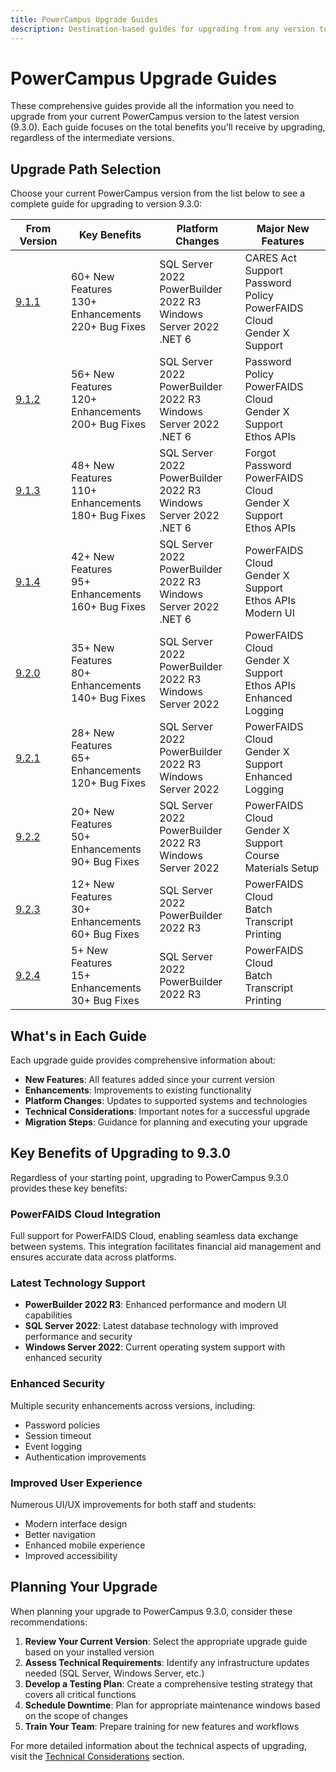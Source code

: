 ```yaml
---
title: PowerCampus Upgrade Guides
description: Destination-based guides for upgrading from any version to PowerCampus 9.3.0
---
```


# PowerCampus Upgrade Guides

These comprehensive guides provide all the information you need to upgrade from your current PowerCampus version to the latest version (9.3.0). Each guide focuses on the total benefits you'll receive by upgrading, regardless of the intermediate versions.

## Upgrade Path Selection

Choose your current PowerCampus version from the list below to see a complete guide for upgrading to version 9.3.0:

| From Version | Key Benefits | Platform Changes | Major New Features |
|--------------|--------------|------------------|-------------------|
| [9.1.1](/upgrade-guides/9.1.1-to-9.3.0.html) | 60+ New Features<br>130+ Enhancements<br>220+ Bug Fixes | SQL Server 2022<br>PowerBuilder 2022 R3<br>Windows Server 2022<br>.NET 6 | CARES Act Support<br>Password Policy<br>PowerFAIDS Cloud<br>Gender X Support |
| [9.1.2](/upgrade-guides/9.1.2-to-9.3.0.html) | 56+ New Features<br>120+ Enhancements<br>200+ Bug Fixes | SQL Server 2022<br>PowerBuilder 2022 R3<br>Windows Server 2022<br>.NET 6 | Password Policy<br>PowerFAIDS Cloud<br>Gender X Support<br>Ethos APIs |
| [9.1.3](/upgrade-guides/9.1.3-to-9.3.0.html) | 48+ New Features<br>110+ Enhancements<br>180+ Bug Fixes | SQL Server 2022<br>PowerBuilder 2022 R3<br>Windows Server 2022<br>.NET 6 | Forgot Password<br>PowerFAIDS Cloud<br>Gender X Support<br>Ethos APIs |
| [9.1.4](/upgrade-guides/9.1.4-to-9.3.0.html) | 42+ New Features<br>95+ Enhancements<br>160+ Bug Fixes | SQL Server 2022<br>PowerBuilder 2022 R3<br>Windows Server 2022<br>.NET 6 | PowerFAIDS Cloud<br>Gender X Support<br>Ethos APIs<br>Modern UI |
| [9.2.0](/upgrade-guides/9.2.0-to-9.3.0.html) | 35+ New Features<br>80+ Enhancements<br>140+ Bug Fixes | SQL Server 2022<br>PowerBuilder 2022 R3<br>Windows Server 2022 | PowerFAIDS Cloud<br>Gender X Support<br>Ethos APIs<br>Enhanced Logging |
| [9.2.1](/upgrade-guides/9.2.1-to-9.3.0.html) | 28+ New Features<br>65+ Enhancements<br>120+ Bug Fixes | SQL Server 2022<br>PowerBuilder 2022 R3<br>Windows Server 2022 | PowerFAIDS Cloud<br>Gender X Support<br>Enhanced Logging |
| [9.2.2](/upgrade-guides/9.2.2-to-9.3.0.html) | 20+ New Features<br>50+ Enhancements<br>90+ Bug Fixes | SQL Server 2022<br>PowerBuilder 2022 R3<br>Windows Server 2022 | PowerFAIDS Cloud<br>Gender X Support<br>Course Materials Setup |
| [9.2.3](/upgrade-guides/9.2.3-to-9.3.0.html) | 12+ New Features<br>30+ Enhancements<br>60+ Bug Fixes | SQL Server 2022<br>PowerBuilder 2022 R3 | PowerFAIDS Cloud<br>Batch Transcript Printing |
| [9.2.4](/upgrade-guides/9.2.4-to-9.3.0.html) | 5+ New Features<br>15+ Enhancements<br>30+ Bug Fixes | SQL Server 2022<br>PowerBuilder 2022 R3 | PowerFAIDS Cloud<br>Batch Transcript Printing |

## What's in Each Guide

Each upgrade guide provides comprehensive information about:

- **New Features**: All features added since your current version
- **Enhancements**: Improvements to existing functionality
- **Platform Changes**: Updates to supported systems and technologies
- **Technical Considerations**: Important notes for a successful upgrade
- **Migration Steps**: Guidance for planning and executing your upgrade

## Key Benefits of Upgrading to 9.3.0

Regardless of your starting point, upgrading to PowerCampus 9.3.0 provides these key benefits:

### PowerFAIDS Cloud Integration

Full support for PowerFAIDS Cloud, enabling seamless data exchange between systems. This integration facilitates financial aid management and ensures accurate data across platforms.

### Latest Technology Support

- **PowerBuilder 2022 R3**: Enhanced performance and modern UI capabilities
- **SQL Server 2022**: Latest database technology with improved performance and security
- **Windows Server 2022**: Current operating system support with enhanced security

### Enhanced Security

Multiple security enhancements across versions, including:
- Password policies
- Session timeout
- Event logging
- Authentication improvements

### Improved User Experience

Numerous UI/UX improvements for both staff and students:
- Modern interface design
- Better navigation
- Enhanced mobile experience
- Improved accessibility

## Planning Your Upgrade

When planning your upgrade to PowerCampus 9.3.0, consider these recommendations:

1. **Review Your Current Version**: Select the appropriate upgrade guide based on your installed version
2. **Assess Technical Requirements**: Identify any infrastructure updates needed (SQL Server, Windows Server, etc.)
3. **Develop a Testing Plan**: Create a comprehensive testing strategy that covers all critical functions
4. **Schedule Downtime**: Plan for appropriate maintenance windows based on the scope of changes
5. **Train Your Team**: Prepare training for new features and workflows

For more detailed information about the technical aspects of upgrading, visit the [Technical Considerations](/technical/) section. 